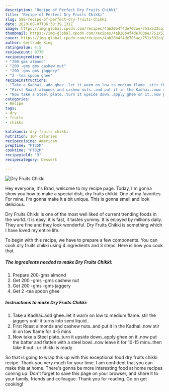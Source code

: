 ```yaml
---
description: "Recipe of Perfect Dry Fruits Chikki"
title: "Recipe of Perfect Dry Fruits Chikki"
slug: 588-recipe-of-perfect-dry-fruits-chikki
date: 2020-08-07T06:30:39.131Z
image: https://img-global.cpcdn.com/recipes/4ab20b4f4de703ae/751x532cq70/dry-fruits-chikki-recipe-main-photo.jpg
thumbnail: https://img-global.cpcdn.com/recipes/4ab20b4f4de703ae/751x532cq70/dry-fruits-chikki-recipe-main-photo.jpg
cover: https://img-global.cpcdn.com/recipes/4ab20b4f4de703ae/751x532cq70/dry-fruits-chikki-recipe-main-photo.jpg
author: Gertrude King
ratingvalue: 4.5
reviewcount: 8770
recipeingredient:
- "200-gms almond"
- "200 -gms gms cashew nut"
- "200 -gms gms jaggery"
- "2 -tea spoon ghee"
recipeinstructions:
- "Take a Kadhai..add ghee..let it warm on low to medium flame..stir the jaggery until it turns into semi liquid.."
- "First Roast almonds and cashew nuts..and put it in the Kadhai..now stir in on low flame for 4-5 mins"
- "Now take a Steel plate..turn it upside down..apply ghee on it..now put the batter and flatten with a steel bowl..now leave it for 10-15 mins..then take it out.. ur chikki is ready"
categories:
- Recipe
tags:
- dry
- fruits
- chikki

katakunci: dry fruits chikki 
nutrition: 104 calories
recipecuisine: American
preptime: "PT25M"
cooktime: "PT32M"
recipeyield: "3"
recipecategory: Dessert

---
```



![Dry Fruits Chikki](https://img-global.cpcdn.com/recipes/4ab20b4f4de703ae/751x532cq70/dry-fruits-chikki-recipe-main-photo.jpg)

Hey everyone, it's Brad, welcome to my recipe page. Today, I'm gonna show you how to make a special dish, dry fruits chikki. One of my favorites. For mine, I'm gonna make it a bit unique. This is gonna smell and look delicious.



Dry Fruits Chikki is one of the most well liked of current trending foods in the world. It is easy, it is fast, it tastes yummy. It is enjoyed by millions daily. They are fine and they look wonderful. Dry Fruits Chikki is something which I have loved my entire life.


To begin with this recipe, we have to prepare a few components. You can cook dry fruits chikki using 4 ingredients and 3 steps. Here is how you cook that.

<!--inarticleads1-->

##### The ingredients needed to make Dry Fruits Chikki:

1. Prepare 200-gms almond
1. Get 200 -gms -gms cashew nut
1. Get 200 -gms -gms jaggery
1. Get 2 -tea spoon ghee




<!--inarticleads2-->

##### Instructions to make Dry Fruits Chikki:

1. Take a Kadhai..add ghee..let it warm on low to medium flame..stir the jaggery until it turns into semi liquid..
1. First Roast almonds and cashew nuts..and put it in the Kadhai..now stir in on low flame for 4-5 mins
1. Now take a Steel plate..turn it upside down..apply ghee on it..now put the batter and flatten with a steel bowl..now leave it for 10-15 mins..then take it out.. ur chikki is ready




So that is going to wrap this up with this exceptional food dry fruits chikki recipe. Thank you very much for your time. I am confident that you can make this at home. There's gonna be more interesting food at home recipes coming up. Don't forget to save this page on your browser, and share it to your family, friends and colleague. Thank you for reading. Go on get cooking!
